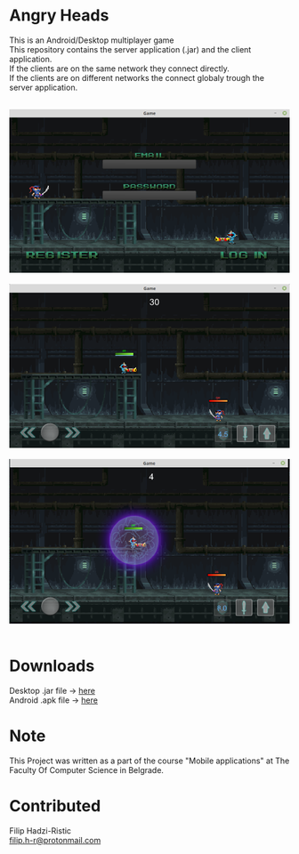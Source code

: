 # Angry Heads
This is an Android/Desktop multiplayer game<br>
This repository contains the server application (.jar) and the client application.<br>
If the clients are on the same network they connect directly.<br>
If the clients are on different networks the connect globaly trough the server application.<br><br>

![alt text](https://raw.githubusercontent.com/filiph-r/Angry_Heads/master/img/1.png)<br><br>
![alt text](https://raw.githubusercontent.com/filiph-r/Angry_Heads/master/img/2.png)<br><br>
![alt text](https://raw.githubusercontent.com/filiph-r/Angry_Heads/master/img/3.png)<br><br>

# Downloads 
Desktop .jar file -> [here](https://github.com/filiph-r/Angry_Heads/raw/master/executables/Angry%20Heads.jar)<br>
Android .apk file -> [here](https://github.com/filiph-r/Angry_Heads/raw/master/executables/android-debug.apk)<br>

# Note
This Project was written as a part of the course "Mobile applications" at The Faculty Of Computer Science in Belgrade.

# Contributed
Filip Hadzi-Ristic<br>
filip.h-r@protonmail.com<br>
